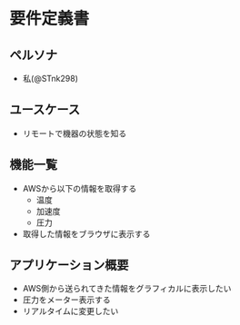 # 要件定義書

## ペルソナ

- 私(@STnk298)

## ユースケース

- リモートで機器の状態を知る

## 機能一覧

- AWSから以下の情報を取得する
  - 温度
  - 加速度
  - 圧力
- 取得した情報をブラウザに表示する

## アプリケーション概要

- AWS側から送られてきた情報をグラフィカルに表示したい
- 圧力をメーター表示する
- リアルタイムに変更したい
